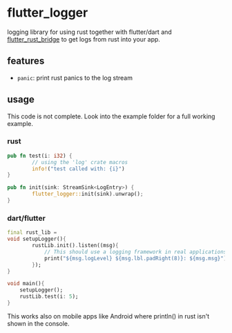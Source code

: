 # flutter_logger

logging library for using rust together with flutter/dart and [flutter_rust_bridge](https://github.com/fzyzcjy/flutter_rust_bridge) to get logs from rust into your app.

## features

- `panic`: print rust panics to the log stream

## usage

This code is not complete. Look into the example folder for a full working example.

### rust

```rs
pub fn test(i: i32) {
		// using the 'log' crate macros
		info!("test called with: {i}")
}

pub fn init(sink: StreamSink<LogEntry>) {
		flutter_logger::init(sink).unwrap();
}
```

### dart/flutter

```dart
final rust_lib =
void setupLogger(){
		rustLib.init().listen((msg){
			// This should use a logging framework in real applications
			print("${msg.logLevel} ${msg.lbl.padRight(8)}: ${msg.msg}");
		});
}

void main(){
	setupLogger();
	rustLib.test(i: 5);
}

```

This works also on mobile apps like Android where println() in rust isn't shown in the console.
